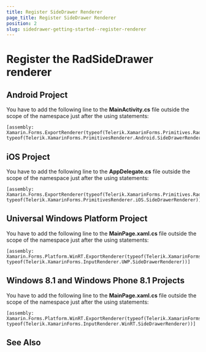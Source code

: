 ```yaml
---
title: Register SideDrawer Renderer
page_title: Register SideDrawer Renderer
position: 2
slug: sidedrawer-getting-started--register-renderer
---
```


# Register the RadSideDrawer renderer

## Android Project

You have to add the following line to the **MainActivity.cs** file outside the scope of the namespace just after the using statements:

	[assembly: Xamarin.Forms.ExportRenderer(typeof(Telerik.XamarinForms.Primitives.RadSideDrawer), typeof(Telerik.XamarinForms.PrimitivesRenderer.Android.SideDrawerRenderer))]

## iOS Project

You have to add the following line to the **AppDelegate.cs** file outside the scope of the namespace just after the using statements:

	[assembly: Xamarin.Forms.ExportRenderer(typeof(Telerik.XamarinForms.Primitives.RadSideDrawer), typeof(Telerik.XamarinForms.PrimitivesRenderer.iOS.SideDrawerRenderer))]

## Universal Windows Platform Project

You have to add the following line to the **MainPage.xaml.cs** file outside the scope of the namespace just after the using statements:

	[assembly: Xamarin.Forms.Platform.WinRT.ExportRenderer(typeof(Telerik.XamarinForms.Primitives.RadSideDrawer), typeof(Telerik.XamarinForms.InputRenderer.UWP.SideDrawerRenderer))]

## Windows 8.1 and Windows Phone 8.1 Projects

You have to add the following line to the **MainPage.xaml.cs** file outside the scope of the namespace just after the using statements:

	[assembly: Xamarin.Forms.Platform.WinRT.ExportRenderer(typeof(Telerik.XamarinForms.Primitives.RadSideDrawer), typeof(Telerik.XamarinForms.InputRenderer.WinRT.SideDrawerRenderer))]


## See Also